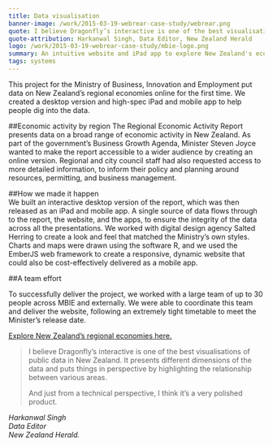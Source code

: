 ```yaml
---
title: Data visualisation
banner-image: /work/2015-03-19-webrear-case-study/webrear.png
quote: I believe Dragonfly’s interactive is one of the best visualisations of public data in New Zealand
quote-attribution: Harkanwal Singh, Data Editor, New Zealand Herald
logo: /work/2015-03-19-webrear-case-study/mbie-logo.png
summary: An intuitive website and iPad app to explore New Zealand's economic results.
tags: systems 
---
```


This project for the Ministry of Business, Innovation and Employment put data on New Zealand’s regional
economies online for the first time. We created a desktop version and high-spec iPad and mobile app to help people dig into the data. 

<!--more-->

##Economic activity by region
The Regional Economic Activity Report presents data on a broad range of
economic activity in New Zealand. As part of the government’s Business Growth Agenda, 
Minister Steven Joyce 
wanted to make the report accessible to a wider audience by creating an 
online version.  Regional and city council staff had also requested access to more detailed 
information, 
to inform their policy and planning around resources, permitting, and business management.

##How we made it happen  
We built an interactive desktop version of the report, which was
then released as an iPad and mobile app. A single source of data flows through to the report,
the website, and the apps, to ensure the integrity of the data across all the
presentations. We worked with digital design agency Salted Herring to create a look and feel that
matched the Ministry’s own styles. Charts and maps were drawn using the software R, and we used the EmberJS
web framework to create a responsive, dynamic website that could also be cost-effectively delivered as a
mobile app.

##A team effort

To successfully deliver the project, we worked with a large team of up to 30 people across MBIE and 
externally. We were able to coordinate this team and deliver the website, following an 
extremely tight timetable to meet 
the Minister’s release date. 

[Explore New Zealand’s regional economies here.](http://www.mbie.govt.nz/info-services/business/business-growth-agenda/regions)


> I believe Dragonfly’s interactive is one of the best visualisations of 
> public data in New Zealand. 
> It presents different dimensions of the data and puts things in perspective by 
> highlighting the relationship between various areas. 
> 
> And just from a technical perspective, I think it’s a very polished product.

<cite>Harkanwal Singh<br />
Data Editor<br />
New Zealand Herald.</cite>


